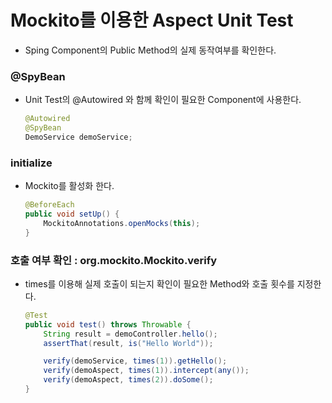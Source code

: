 # Mockito를 이용한 Aspect Unit Test
- Sping Component의 Public Method의 실제 동작여부를 확인한다.

### @SpyBean
- Unit Test의 @Autowired 와 함께 확인이 필요한 Component에 사용한다.
    ```java
    @Autowired
    @SpyBean
    DemoService demoService;
    ```

### initialize
- Mockito를 활성화 한다.
    ```java
    @BeforeEach
    public void setUp() {
        MockitoAnnotations.openMocks(this);
    }
    ```
  
### 호출 여부 확인 : org.mockito.Mockito.verify
- times를 이용해 실제 호출이 되는지 확인이 필요한 Method와 호출 횟수를 지정한다. 
  
    ```java
    @Test
    public void test() throws Throwable {
        String result = demoController.hello();
        assertThat(result, is("Hello World"));
    
        verify(demoService, times(1)).getHello();
        verify(demoAspect, times(1)).intercept(any());
        verify(demoAspect, times(2)).doSome();
    }
    ```